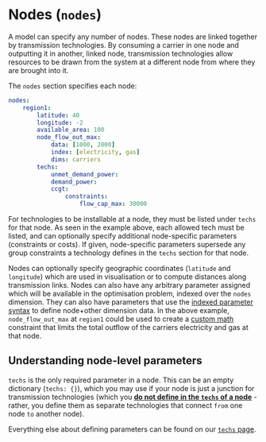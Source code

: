 
# Nodes (`nodes`)

A model can specify any number of nodes.
These nodes are linked together by transmission technologies.
By consuming a carrier in one node and outputting it in another, linked node, transmission technologies allow resources to be drawn from the system at a different node from where they are brought into it.

The `nodes` section specifies each node:

```yaml
nodes:
    region1:
        latitude: 40
        longitude: -2
        available_area: 100
        node_flow_out_max:
            data: [1000, 2000]
            index: [electricity, gas]
            dims: carriers
        techs:
            unmet_demand_power:
            demand_power:
            ccgt:
                constraints:
                    flow_cap_max: 30000
```

For technologies to be installable at a node, they must be listed under `techs` for that node.
As seen in the example above, each allowed tech must be listed, and can optionally specify additional node-specific parameters (constraints or costs).
If given, node-specific parameters supersede any group constraints a technology defines in the `techs` section for that node.

Nodes can optionally specify geographic coordinates (`latitude` and `longitude`) which are used in visualisation or to compute distances along transmission links.
Nodes can also have any arbitrary parameter assigned which will be available in the optimisation problem, indexed over the `nodes` dimension.
They can also have parameters that use the [indexed parameter syntax](parameters.md) to define node+other dimension data.
In the above example, `node_flow_out_max` at `region1` could be used to create a [custom math](../custom_math/index.md) constraint that limits the total outflow of the carriers electricity and gas at that node.

## Understanding node-level parameters

`techs` is the only required parameter in a node.
This can be an empty dictionary (`techs: {}`), which you may use if your node is just a junction for transmission technologies (which you [**do not define in the `techs` of a node**](techs.md#transmission-technologies) - rather, you define them as separate technologies that connect `from` one node `to` another node).

Everything else about defining parameters can be found on our [`techs` page](techs.md#understanding-tech-level-parameters).